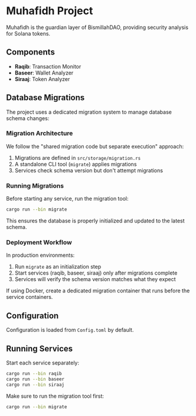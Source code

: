 # Muhafidh Project

Muhafidh is the guardian layer of BismillahDAO, providing security analysis for Solana tokens.

## Components

- **Raqib**: Transaction Monitor
- **Baseer**: Wallet Analyzer
- **Siraaj**: Token Analyzer

## Database Migrations

The project uses a dedicated migration system to manage database schema changes:

### Migration Architecture

We follow the "shared migration code but separate execution" approach:

1. Migrations are defined in `src/storage/migration.rs`
2. A standalone CLI tool (`migrate`) applies migrations
3. Services check schema version but don't attempt migrations

### Running Migrations

Before starting any service, run the migration tool:

```bash
cargo run --bin migrate
```

This ensures the database is properly initialized and updated to the latest schema.

### Deployment Workflow

In production environments:

1. Run `migrate` as an initialization step
2. Start services (raqib, baseer, siraaj) only after migrations complete
3. Services will verify the schema version matches what they expect

If using Docker, create a dedicated migration container that runs before the service containers.

## Configuration

Configuration is loaded from `Config.toml` by default.

## Running Services

Start each service separately:

```bash
cargo run --bin raqib
cargo run --bin baseer
cargo run --bin siraaj
```

Make sure to run the migration tool first:

```bash
cargo run --bin migrate
```
